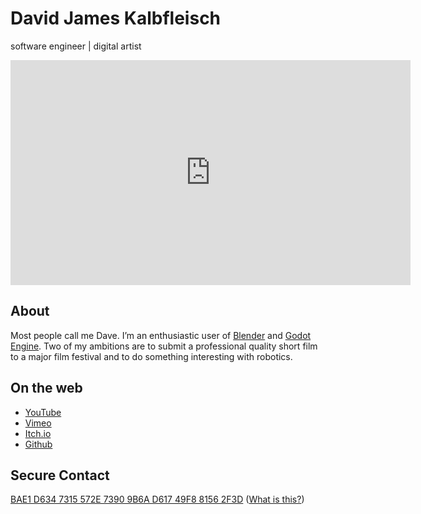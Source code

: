 # David James Kalbfleisch

software engineer \| digital artist

<iframe src="https://player.vimeo.com/video/602072333?h=806fdccb3b" width="640" height="360" frameborder="0" allow="autoplay; fullscreen; picture-in-picture" allowfullscreen></iframe>

## About

Most people call me Dave. I’m an enthusiastic user of [Blender](https://www.blender.org/) and [Godot Engine](https://godotengine.org/). Two of my ambitions are to submit a professional quality short film to a major film festival and to do something interesting with robotics.

## On the web
- [YouTube](https://www.youtube.com/@davejk)
- [Vimeo](https://vimeo.com/davejk/)
- [Itch.io](https://kalbfled.itch.io/)
- [Github](https://github.com/kalbfled)

## Secure Contact

[BAE1 D634 7315 572E 7390 9B6A D617 49F8 8156 2F3D](https://raw.githubusercontent.com/kalbfled/kalbfled.github.io/master/djk_pm.asc) ([What is this?](https://proton.me/blog/what-is-pgp-encryption))
